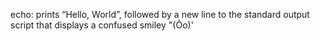 echo: prints “Hello, World”, followed by a new line to the standard output
script that displays a confused smiley "(Ôo)'
